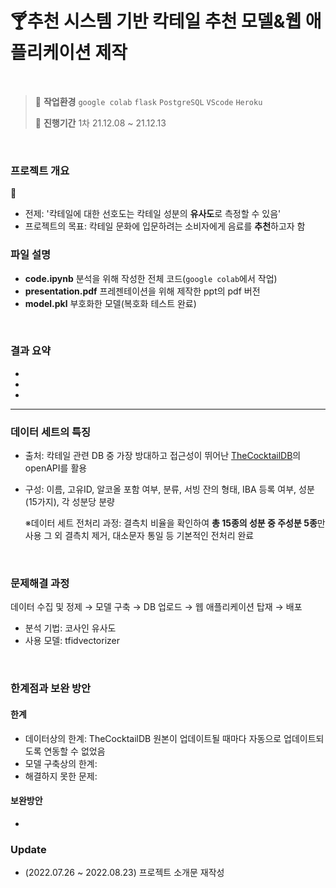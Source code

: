 # 🍸추천 시스템 기반 칵테일 추천 모델&웹 애플리케이션 제작


<br>

>💭 **작업환경** `google colab` `flask` `PostgreSQL` `VScode` `Heroku`
>
>📅 **진행기간** 1차 21.12.08 ~ 21.12.13 

<br>

### 프로젝트 개요
🍹 
<br>

- 전제: '칵테일에 대한 선호도는 칵테일 성분의 **유사도**로 측정할 수 있음'
- 프로젝트의 목표: 칵테일 문화에 입문하려는 소비자에게 음료를 **추천**하고자 함

### 파일 설명
- **code.ipynb** 분석을 위해 작성한 전체 코드(`google colab`에서 작업)
- **presentation.pdf** 프레젠테이션을 위해 제작한 ppt의 pdf 버전
- **model.pkl** 부호화한 모델(복호화 테스트 완료)

<br>

### 결과 요약
- 
- 
- 

---

### 데이터 세트의 특징

- 출처: 칵테일 관련 DB 중 가장 방대하고 접근성이 뛰어난 [TheCocktailDB](https://www.thecocktaildb.com/)의 openAPI를 활용
- 구성: 이름, 고유ID, 알코올 포함 여부, 분류, 서빙 잔의 형태, IBA 등록 여부, 성분(15가지), 각 성분당 분량

    ※데이터 세트 전처리 과정: 결측치 비율을 확인하여 **총 15종의 성분 중 주성분 5종**만 사용
    그 외 결측치 제거, 대소문자 통일 등 기본적인 전처리 완료 

<br>

### 문제해결 과정
데이터 수집 및 정제 → 모델 구축 → DB 업로드 → 웹 애플리케이션 탑재 → 배포
- 분석 기법: 코사인 유사도 
- 사용 모델: tfidvectorizer 

<br>

### 한계점과 보완 방안
#### 한계
- 데이터상의 한계: TheCocktailDB 원본이 업데이트될 때마다 자동으로 업데이트되도록 연동할 수 없었음 
- 모델 구축상의 한계: 
- 해결하지 못한 문제: 

#### 보완방안
- 



### Update

- (2022.07.26 ~ 2022.08.23) 프로젝트 소개문 재작성

